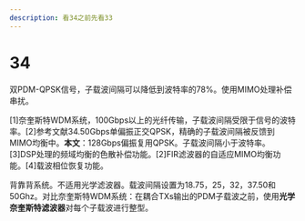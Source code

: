 ```yaml
---
description: 看34之前先看33
---
```


# 34

双PDM-QPSK信号，子载波间隔可以降低到波特率的78%。使用MIMO处理补偿串扰。

\[1\]奈奎斯特WDM系统，100Gbps以上的光纤传输，子载波间隔受限于信号的波特率。\[2\]参考文献34.50Gbps单偏振正交QPSK，精确的子载波间隔被反馈到MIMO均衡中。**本文**：128Gbps偏振复用QPSK。子载波间隔小于波特率。\[3\]DSP处理的频域均衡的色散补偿功能。\[2\]FIR滤波器的自适应MIMO均衡功能。\[4\]载波相位恢复功能。

背靠背系统。不适用光学滤波器。载波间隔设置为18.75，25，32，37.50和50Ghz。对比奈奎斯特WDM系统：在耦合TXs输出的PDM子载波之前，使用**光学奈奎斯特滤波器**对每个子载波进行整型。

